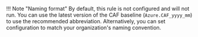 
!!! Note "Naming format"
    By default, this rule is not configured and will not run.
    You can use the latest version of the CAF baseline (`Azure.CAF_yyyy_mm`) to use the recommended abbreviation.
    Alternatively, you can set configuration to match your organization's naming convention.
